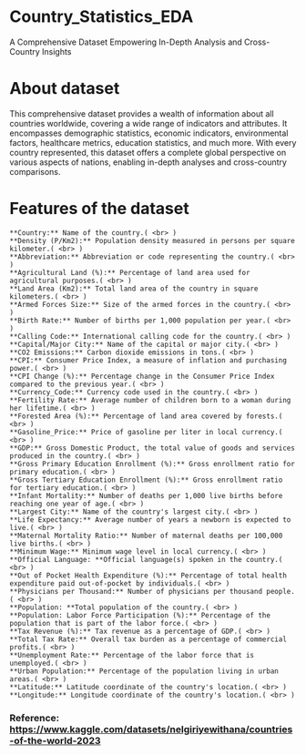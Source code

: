 # Country_Statistics_EDA
A Comprehensive Dataset Empowering In-Depth Analysis and Cross-Country Insights
# About dataset
This comprehensive dataset provides a wealth of information about all countries worldwide, covering a wide range of indicators and attributes. It encompasses demographic statistics, economic indicators, environmental factors, healthcare metrics, education statistics, and much more. With every country represented, this dataset offers a complete global perspective on various aspects of nations, enabling in-depth analyses and cross-country comparisons.
# Features of the dataset
```
**Country:** Name of the country.( <br> )
**Density (P/Km2):** Population density measured in persons per square kilometer.( <br> )
**Abbreviation:** Abbreviation or code representing the country.( <br> )
**Agricultural Land (%):** Percentage of land area used for agricultural purposes.( <br> )
**Land Area (Km2):** Total land area of the country in square kilometers.( <br> )
**Armed Forces Size:** Size of the armed forces in the country.( <br> )
**Birth Rate:** Number of births per 1,000 population per year.( <br> )
**Calling Code:** International calling code for the country.( <br> )
**Capital/Major City:** Name of the capital or major city.( <br> )
**CO2 Emissions:** Carbon dioxide emissions in tons.( <br> )
**CPI:** Consumer Price Index, a measure of inflation and purchasing power.( <br> )
**CPI Change (%):** Percentage change in the Consumer Price Index compared to the previous year.( <br> )
**Currency_Code:** Currency code used in the country.( <br> )
**Fertility Rate:** Average number of children born to a woman during her lifetime.( <br> )
**Forested Area (%):** Percentage of land area covered by forests.( <br> )
**Gasoline_Price:** Price of gasoline per liter in local currency.( <br> )
**GDP:** Gross Domestic Product, the total value of goods and services produced in the country.( <br> )
**Gross Primary Education Enrollment (%):** Gross enrollment ratio for primary education.( <br> )
**Gross Tertiary Education Enrollment (%):** Gross enrollment ratio for tertiary education.( <br> )
**Infant Mortality:** Number of deaths per 1,000 live births before reaching one year of age.( <br> )
**Largest City:** Name of the country's largest city.( <br> )
**Life Expectancy:** Average number of years a newborn is expected to live.( <br> )
**Maternal Mortality Ratio:** Number of maternal deaths per 100,000 live births.( <br> )
**Minimum Wage:** Minimum wage level in local currency.( <br> )
**Official Language: **Official language(s) spoken in the country.( <br> )
**Out of Pocket Health Expenditure (%):** Percentage of total health expenditure paid out-of-pocket by individuals.( <br> )
**Physicians per Thousand:** Number of physicians per thousand people.( <br> )
**Population: **Total population of the country.( <br> )
**Population: Labor Force Participation (%):** Percentage of the population that is part of the labor force.( <br> )
**Tax Revenue (%):** Tax revenue as a percentage of GDP.( <br> )
**Total Tax Rate:** Overall tax burden as a percentage of commercial profits.( <br> )
**Unemployment Rate:** Percentage of the labor force that is unemployed.( <br> )
**Urban Population:** Percentage of the population living in urban areas.( <br> )
**Latitude:** Latitude coordinate of the country's location.( <br> )
**Longitude:** Longitude coordinate of the country's location.( <br> )
```
### Reference: https://www.kaggle.com/datasets/nelgiriyewithana/countries-of-the-world-2023

